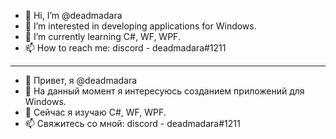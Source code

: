 - 👋 Hi, I’m @deadmadara
- 👀 I’m interested in developing applications for Windows.
- 🌱 I’m currently learning C#, WF, WPF.
- 📫 How to reach me: discord - deadmadara#1211
_______________________________________________________________________
- 👋 Привет, я @deadmadara
- 👀 На данный момент я интересуюсь созданием приложений для Windows.
- 🌱 Сейчас я изучаю C#, WF, WPF.
- 📫 Свяжитесь со мной: discord - deadmadara#1211
